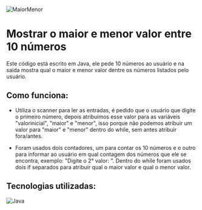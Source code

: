 ![MaiorMenor](https://user-images.githubusercontent.com/125104298/234163889-f585726f-ca34-45bc-9b50-0cc3cea902fd.gif)

# Mostrar o maior e menor valor entre 10 números

Este código está escrito em Java, ele pede 10 números ao usuário e na saída mostra qual o maior e menor valor dentre os números listados pelo usuário.

## Como funciona:

- Utiliza o scanner para ler as entradas, é pedido que o usuário que digite o primeiro número, depois atribuimos esse valor para as variáveis "valorinicial", "maior" e "menor", isso porque não podemos atribuir um valor para "maior" e "menor" dentro do while, sem antes atribuir fora/antes.

- Foram usados dois contadores, um para contar os 10 números e o outro para informar ao usuário em qual contagem dos números que ele se encontra, exemplo: "Digite o 2° valor: ". Dentro do while foram usados dois if separados para atribuir qual o maior valor e qual o menor valor.

## Tecnologias utilizadas:

![Java](https://img.shields.io/badge/-Java-orange)
